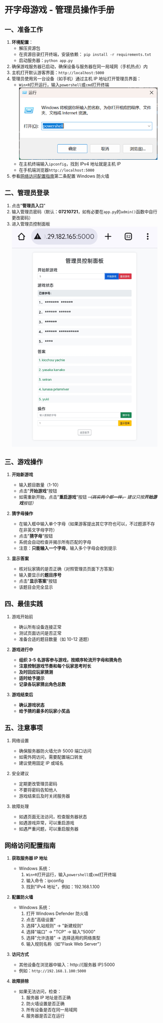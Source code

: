 # 开字母游戏 - 管理员操作手册

## 一、准备工作

1. **环境配置**：
    - 解压资源包
    - 在资源目录打开终端，安装依赖：
      `pip install -r requirements.txt`
    - 启动服务器：`python app.py`
2. 确保游戏服务器已启动，确保设备与服务器在同一局域网（手机热点）内
3. 主机打开默认游客界面：`http://localhost:5000`
4. 管理员使用另一台设备（如手机）通过主机 IP 地址打开管理员界面：
    - `Win+R`打开运行，输入`powershell`或`cmd`打开终端
      ![](static/1.png)
    - 在主机终端输入`ipconfig`，找到 IPv4 地址就是主机 IP
    - 在手机端浏览器`http://localhost:5000`
5. 参看[网络访问配置指南](#网络访问配置指南)第二条配置 Windows 防火墙

## 二、管理员登录

1. 点击"**管理员入口**"
2. 输入管理员密码（默认：**07210721**，如有必要在`app.py`的`admin()`函数中自行更改密码）
3. 进入管理员控制面板
   ![](static/3.png)

## 三、游戏操作

1. **开始新游戏**

    - 输入题目数量（1-10）
    - 点击"**开始游戏**"按钮
    - 如需重新开始，点击"**重启游戏**"按钮 ~~_（其实两个都一样，_~~ _建议只按**开始游戏**按钮）_

2. **猜字母操作**

    - 在输入框中输入单个字母（如果游客提出其它字符也可以，不过题源不存在非英文字母字符）
    - 点击"**猜字母**"按钮
    - 系统会自动检查并揭示所有匹配的字母
    - 注意：**只能输入一个字母**，输入多个字母会收到提示

3. **显示答案**
    - 核对玩家猜的是否正确（对照管理员页面下方答案）
    - 输入要显示的**题目序号**
    - 点击"**显示答案**"按钮
    - 该题目会完全显示

## 四、最佳实践

1. 游戏开始前

    - 确认所有设备连接正常
    - 测试页面访问是否正常
    - 准备合适的题目数量（如 10-12 道题）

2. **游戏进行中**

    - **组织 3-5 名游客参与游戏，按顺序轮流开字母和猜角色**
    - **注意控制游戏节奏和每个玩家思考时长**
    - **及时回应玩家猜测**
    - **适时给予提示**
    - **记录各玩家猜出角色总数**

3. **游戏结束后**
    - **确认游戏状态**
    - **给予猜的最多的玩家小奖品**

## 五、注意事项

1. 网络设置

    - 确保服务器防火墙允许 5000 端口访问
    - 如需外网访问，需要配置端口转发
    - 建议使用固定 IP 或域名

2. 安全建议

    - 定期更改管理员密码
    - 不要将密码告知他人
    - 游戏结束后及时关闭服务器

3. 故障处理
    - 如遇页面无法访问，检查服务器状态
    - 如遇游戏异常，可以重启游戏
    - 如遇严重问题，可以重启服务器

## 网络访问配置指南

1. **获取服务器 IP 地址**

    - Windows 系统：
        1. `Win+R`打开运行，输入`powershell`或`cmd`打开终端
        2. 输入命令：ipconfig
        3. 找到"IPv4 地址"，例如：192.168.1.100

2. **配置防火墙**

    - Windows 系统：
        1. 打开 Windows Defender 防火墙
        2. 点击"高级设置"
        3. 选择"入站规则" -> "新建规则"
        4. 选择"端口" -> "TCP" -> 输入"5000"
        5. 选择"允许连接" -> 选择适用的网络类型
        6. 输入规则名称（如"Flask Web Server"）

3. **访问方式**

    - 其他设备在浏览器中输入：http://[服务器 IP]:5000
    - 例如：`http://192.168.1.100:5000`

4. **故障排除**
    - 如果无法访问，检查：
        1. 服务器 IP 地址是否正确
        2. 防火墙设置是否正确
        3. 所有设备是否在同一局域网
        4. 服务器是否正在运行
